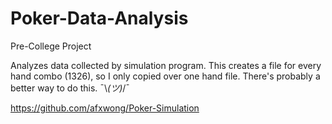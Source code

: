 # Poker-Data-Analysis

Pre-College Project

Analyzes data collected by simulation program.
This creates a file for every hand combo (1326), so I only copied over one hand file.
There's probably a better way to do this.  ¯\\_(ツ)_/¯

https://github.com/afxwong/Poker-Simulation
